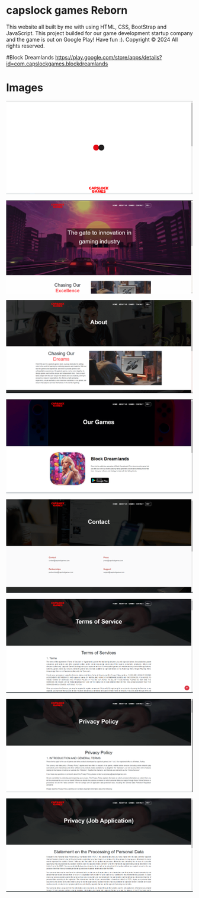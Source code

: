 # capslock games Reborn
This website all built by me with using HTML, CSS, BootStrap and JavaScript. This project builded for our game development startup company and the game is out on Google Play! Have fun :). 
Copyright © 2024 All rights reserved.

#Block Dreamlands
https://play.google.com/store/apps/details?id=com.capslockgames.blockdreamlands

# Images
![Screenshot1](https://github.com/roaccat/capslockgames-reborn/blob/main/img/preloader.gif)

![Screenshot2](https://github.com/roaccat/capslockgames-reborn/blob/main/img/home.gif)

![Screenshot3](https://github.com/roaccat/capslockgames-reborn/blob/main/img/about.gif)

![Screenshot4](https://github.com/roaccat/capslockgames-reborn/blob/main/img/games.gif)

![Screenshot5](https://github.com/roaccat/capslockgames-reborn/blob/main/img/contact.gif)

![Screenshot6](https://github.com/roaccat/capslockgames-reborn/blob/main/img/terms.gif)

![Screenshot7](https://github.com/roaccat/capslockgames-reborn/blob/main/img/privacy.gif)

![Screenshot8](https://github.com/roaccat/capslockgames-reborn/blob/main/img/kvkk.gif)